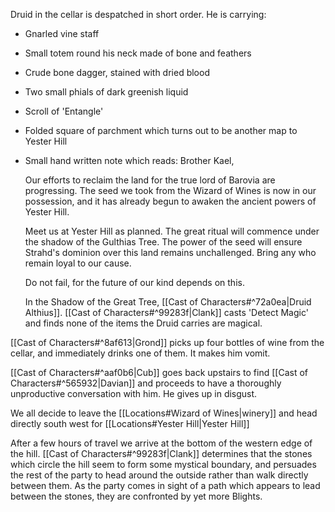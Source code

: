 Druid in the cellar is despatched in short order.
He is carrying:
- Gnarled vine staff
- Small totem round his neck made of bone and feathers
- Crude bone dagger, stained with dried blood
- Two small phials of dark greenish liquid
- Scroll of 'Entangle'
- Folded square of parchment which turns out to be another map to Yester Hill
- Small hand written note which reads:
  Brother Kael, 
  
  Our efforts to reclaim the land for the true lord of Barovia are progressing. The seed we took from the Wizard of Wines is now in our possession, and it has already begun to awaken the ancient powers of Yester Hill. 
  
  Meet us at Yester Hill as planned. The great ritual will commence under the shadow of the Gulthias Tree. The power of the seed will ensure Strahd's dominion over this land remains unchallenged. Bring any who remain loyal to our cause. 
  
  Do not fail, for the future of our kind depends on this. 
  
  In the Shadow of the Great Tree, 
  [[Cast of Characters#^72a0ea|Druid Althius]].
[[Cast of Characters#^99283f|Clank]] casts 'Detect Magic' and finds none of the items the Druid carries are magical.

[[Cast of Characters#^8af613|Grond]] picks up four bottles of wine from the cellar, and immediately drinks one of them. It makes him vomit.

[[Cast of Characters#^aaf0b6|Cub]] goes back upstairs to find [[Cast of Characters#^565932|Davian]] and proceeds to have a thoroughly unproductive conversation with him. He gives up in disgust.

We all decide to leave the [[Locations#Wizard of Wines|winery]] and head directly south west for [[Locations#Yester Hill|Yester Hill]]

After a few hours of travel we arrive at the bottom of the western edge of the hill. [[Cast of Characters#^99283f|Clank]] determines that the stones which circle the hill seem to form some mystical boundary, and persuades the rest of the party to head around the outside rather than walk directly between them. As the party comes in sight of a path which appears to lead between the stones, they are confronted by yet more Blights.